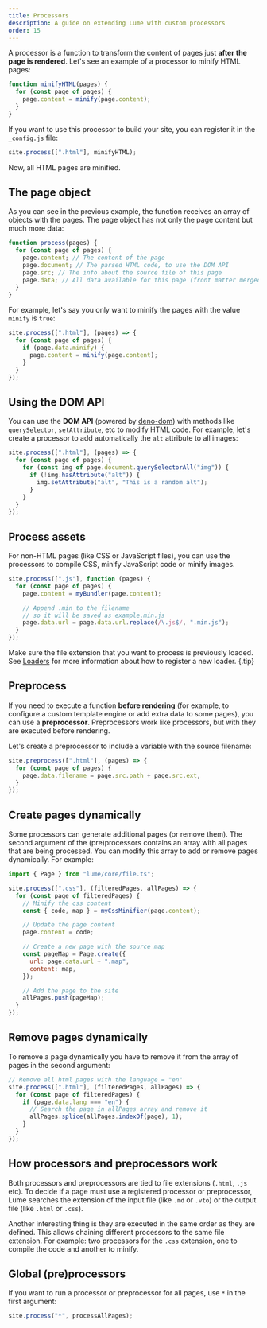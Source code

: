 ```yaml
---
title: Processors
description: A guide on extending Lume with custom processors
order: 15
---
```


A processor is a function to transform the content of pages just **after the
page is rendered**. Let's see an example of a processor to minify HTML pages:

```js
function minifyHTML(pages) {
  for (const page of pages) {
    page.content = minify(page.content);
  }
}
```

If you want to use this processor to build your site, you can register it in the
`_config.js` file:

```js
site.process([".html"], minifyHTML);
```

Now, all HTML pages are minified.

## The page object

As you can see in the previous example, the function receives an array of
objects with the pages. The page object has not only the page content but much
more data:

```js
function process(pages) {
  for (const page of pages) {
    page.content; // The content of the page
    page.document; // The parsed HTML code, to use the DOM API
    page.src; // The info about the source file of this page
    page.data; // All data available for this page (front matter merged with _data)
  }
}
```

For example, let's say you only want to minify the pages with the value `minify`
is `true`:

```js
site.process([".html"], (pages) => {
  for (const page of pages) {
    if (page.data.minify) {
      page.content = minify(page.content);
    }
  }
});
```

## Using the DOM API

You can use the **DOM API** (powered by
[deno-dom](https://github.com/b-fuze/deno-dom)) with methods like
`querySelector`, `setAttribute`, etc to modify HTML code. For example, let's
create a processor to add automatically the `alt` attribute to all images:

```js
site.process([".html"], (pages) => {
  for (const page of pages) {
    for (const img of page.document.querySelectorAll("img")) {
      if (!img.hasAttribute("alt")) {
        img.setAttribute("alt", "This is a random alt");
      }
    }
  }
});
```

## Process assets

For non-HTML pages (like CSS or JavaScript files), you can use the processors to
compile CSS, minify JavaScript code or minify images.

```js
site.process([".js"], function (pages) {
  for (const page of pages) {
    page.content = myBundler(page.content);

    // Append .min to the filename
    // so it will be saved as example.min.js
    page.data.url = page.data.url.replace(/\.js$/, ".min.js");
  }
});
```

Make sure the file extension that you want to process is previously loaded. See
[Loaders](loaders.md) for more information about how to register a new loader.
{.tip}

## Preprocess

If you need to execute a function **before rendering** (for example, to
configure a custom template engine or add extra data to some pages), you can use
a **preprocessor**. Preprocessors work like processors, but with they are
executed before rendering.

Let's create a preprocessor to include a variable with the source filename:

```js
site.preprocess([".html"], (pages) => {
  for (const page of pages) {
    page.data.filename = page.src.path + page.src.ext,
  }
});
```

## Create pages dynamically

Some processors can generate additional pages (or remove them). The second
argument of the (pre)processors contains an array with all pages that are being
processed. You can modify this array to add or remove pages dynamically. For
example:

```js
import { Page } from "lume/core/file.ts";

site.process([".css"], (filteredPages, allPages) => {
  for (const page of filteredPages) {
    // Minify the css content
    const { code, map } = myCssMinifier(page.content);

    // Update the page content
    page.content = code;

    // Create a new page with the source map
    const pageMap = Page.create({
      url: page.data.url + ".map",
      content: map,
    });

    // Add the page to the site
    allPages.push(pageMap);
  }
});
```

## Remove pages dynamically

To remove a page dynamically you have to remove it from the array of pages in
the second argument:

```ts
// Remove all html pages with the language = "en"
site.process([".html"], (filteredPages, allPages) => {
  for (const page of filteredPages) {
    if (page.data.lang === "en") {
      // Search the page in allPages array and remove it
      allPages.splice(allPages.indexOf(page), 1);
    }
  }
});
```

## How processors and preprocessors work

Both processors and preprocessors are tied to file extensions (`.html`, `.js`
etc). To decide if a page must use a registered processor or preprocessor, Lume
searches the extension of the input file (like `.md` or `.vto`) or the output
file (like `.html` or `.css`).

Another interesting thing is they are executed in the same order as they are
defined. This allows chaining different processors to the same file extension.
For example: two processors for the `.css` extension, one to compile the code
and another to minify.

## Global (pre)processors

If you want to run a processor or preprocessor for all pages, use `*` in the
first argument:

```js
site.process("*", processAllPages);
```
